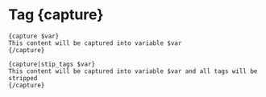 Tag {capture}
=============

```smarty
{capture $var}
This content will be captured into variable $var
{/capture}
```


```smarty
{capture|stip_tags $var}
This content will be captured into variable $var and all tags will be stripped
{/capture}
```